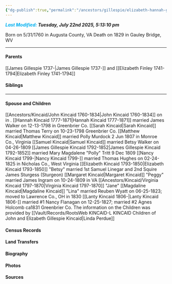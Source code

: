 ```yaml
---
{"dg-publish":true,"permalink":"/ancestors/gillespie/elizabeth-hannah-gillespie-1760-1829/","tags":["Elizabeth-Hannah-Gillespie"]}
---
```


***<font color="#00b0f0">Last Modified:</font> Tuesday, July 22nd 2025, 5:13:10 pm***

Born on  5/31/1760 in Augusta County, VA
Death on 1829 in Gauley Bridge, WV

---
#### Parents

[[James Gillespie 1737-\|James Gillespie 1737-]] and [[Elizabeth Finley 1741-1794\|Elizabeth Finley 1741-1794]]
#### Siblings
<!-- Link to sibling -->

---
#### Spouse and Children
[[Ancestors/Kincaid/John Kincaid 1760-1834\|John Kincaid 1760-1834]] on <!-- link to date --> in <!-- link to place -->.
[[Hannah Kincaid 1777-1871\|Hannah Kincaid 1777-1871]] married James Walker on 12-13-1798 in Greenbrier Co.
[[Sarah Kincaid\|Sarah Kincaid]] married Thomas Terry on 10-23-1798 Greenbrier Co.
[[Matthew Kincaid\|Matthew Kincaid]] married Polly Murdock 2 Jun 1807 in Monroe Co., Virginia
[[Samuel Kincaid\|Samuel Kincaid]] married Betsy Walker on 04-26-1809
[[James Gillespie Kincaid 1792-1852\|James Gillespie Kincaid 1792-1852]] married Mary Magdalene "Polly" Tritt 9 Dec 1809
[[Nancy Kincaid 1799-\|Nancy Kincaid 1799-]] married Thomas Hughes on 02-24-1825 in Nicholas Co., West Virginia
[[Elizabeth Kincaid 1793-1850\|Elizabeth Kincaid 1793-1850]] "Betsy" married 1st Samuel Linegar and 2nd Squire James Sturgess (Sturgeon)
[[Margaret Kincaid\|Margaret Kincaid]] "Peggy" married James Ingram on 10-24-1809 in VA
[[Ancestors/Kincaid/Virginia Kincaid 1797-1870\|Virginia Kincaid 1797-1870]] "Jane"
[[Magdaline Kincaid\|Magdaline Kincaid]] "Lina" married Reuben Wyatt on 06-25-1823; moved to Lawrence Co., OH in 1830
[[Lanty Kincaid 1806-\|Lanty Kincaid 1806-]] married #1 Nancy Flanagan on 12-25-1827; married #2 Agnes Holcomb ca1831 Greenbrier Co.
The information on the Children was provided by [[Vault/Records/RootsWeb KINCAID-L KINCAID Children of John and Elizabeth Gillespie Kincaid\|Linda Perdue]]


#### Census Records

#### Land Transfers

#### Biography

#### Photos

#### Sources

